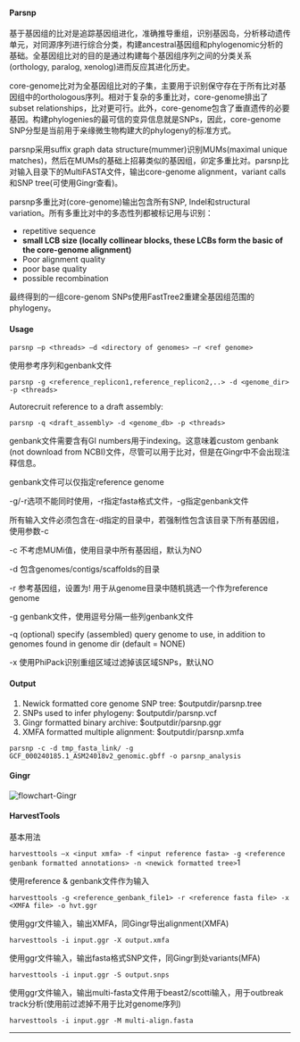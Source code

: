 #### Parsnp

基于基因组的比对是追踪基因组进化，准确推导重组，识别基因岛，分析移动遗传单元，对同源序列进行综合分类，构建ancestral基因组和phylogenomic分析的基础。全基因组比对的目的是通过构建每个基因组序列之间的分类关系(orthology, paralog, xenolog)进而反应其进化历史。

core-genome比对为全基因组比对的子集，主要用于识别保守存在于所有比对基因组中的orthologous序列。相对于复杂的多重比对，core-genome排出了subset relationships，比对更可行。此外，core-genome包含了垂直遗传的必要基因。构建phylogenies的最可信的变异信息就是SNPs，因此，core-genome SNP分型是当前用于亲缘微生物构建大的phylogeny的标准方式。

parsnp采用suffix graph data structure(mummer)识别MUMs(maximal unique matches)，然后在MUMs的基础上招募类似的基因组，卯定多重比对。parsnp比对输入目录下的MultiFASTA文件，输出core-genome alignment，variant calls和SNP tree(可使用Gingr查看)。

parsnp多重比对(core-genome)输出包含所有SNP, Indel和structural variation。所有多重比对中的多态性列都被标记用与识别：

* repetitive sequence
* **small LCB size (locally collinear blocks, these LCBs form the basic of the core-genome alignment)**
* Poor alignment quality
* poor base quality
* possible recombination

最终得到的一组core-genom SNPs使用FastTree2重建全基因组范围的phylogeny。

#### Usage

`parsnp –p <threads> –d <directory of genomes> –r <ref genome>`

使用参考序列和genbank文件

 `parsnp -g <reference_replicon1,reference_replicon2,..> -d <genome_dir> -p <threads>`

Autorecruit reference to a draft assembly:

`parsnp -q <draft_assembly> -d <genome_db> -p <threads>`

genbank文件需要含有GI numbers用于indexing。这意味着custom genbank (not download from NCBI)文件，尽管可以用于比对，但是在Gingr中不会出现注释信息。

genbank文件可以仅指定reference genome

-g/-r选项不能同时使用，-r指定fasta格式文件，-g指定genbank文件

所有输入文件必须包含在-d指定的目录中，若强制性包含该目录下所有基因组，使用参数-c

-c 不考虑MUMi值，使用目录中所有基因组，默认为NO

-d 包含genomes/contigs/scaffolds的目录

-r 参考基因组，设置为! 用于从genome目录中随机挑选一个作为reference genome

-g genbank文件，使用逗号分隔一些列genbank文件

-q (optional) specify (assembled) query genome to use, in addition to genomes found in genome dir (default = NONE)

-x 使用PhiPack识别重组区域过滤掉该区域SNPs，默认NO

#### Output

1. Newick formatted core genome SNP tree: $outputdir/parsnp.tree
2. SNPs used to infer phylogeny: $outputdir/parsnp.vcf
3. Gingr formatted binary archive: $outputdir/parsnp.ggr
4. XMFA formatted multiple alignment: $outputdir/parsnp.xmfa

`parsnp -c -d tmp_fasta_link/ -g GCF_000240185.1_ASM24018v2_genomic.gbff -o parsnp_analysis`

#### Gingr

![flowchart-Gingr](http://ww3.sinaimg.cn/large/006tNc79ly1g4tunr7xofj30lk0hiad8.jpg)

#### HarvestTools

基本用法

`harvesttools –x <input xmfa> -f <input reference fasta> -g <reference genbank formatted annotations> -n <newick formatted tree>`1

使用reference & genbank文件作为输入

`harvesttools -g <reference_genbank_file1> -r <reference fasta file> -x <XMFA file> -o hvt.ggr`

使用ggr文件输入，输出XMFA，同Gingr导出alignment(XMFA)

`harvesttools -i input.ggr -X output.xmfa`

使用ggr文件输入，输出fasta格式SNP文件，同Gingr到处variants(MFA)

`harvesttools -i input.ggr -S output.snps`

使用ggr文件输入，输出multi-fasta文件用于beast2/scotti输入，用于outbreak track分析(使用前过滤掉不用于比对genome序列)

`harvesttools -i input.ggr -M multi-align.fasta`

***























































